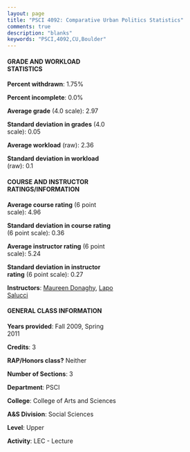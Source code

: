 ```yaml
---
layout: page
title: "PSCI 4092: Comparative Urban Politics Statistics"
comments: true
description: "blanks"
keywords: "PSCI,4092,CU,Boulder"
---
```

<head>
<script src="https://ajax.googleapis.com/ajax/libs/jquery/2.1.3/jquery.min.js"></script>
<script src="https://dl.dropboxusercontent.com/s/pc42nxpaw1ea4o9/highcharts.js?dl=0"></script>
<!-- <script src="../assets/js/highcharts.js"></script> -->
<style type="text/css">@font-face {
	font-family: "Bebas Neue";
	src: url(https://www.filehosting.org/file/details/544349/BebasNeue Regular.otf) format("opentype");
	}
	h1.Bebas { 
		font-family: "Bebas Neue", Verdana, Tahoma;
	}
</style>
</head>
<body>
	<div id="container" style="float: right; width: 45%; height: 88%; margin-left: 2.5%; margin-right: 2.5%;"></div>
	<script language="JavaScript">
		$(document).ready(function() {
		var chart = {type: 'column'};
		var title = {text: 'Grade Distribution'};
		var xAxis = {categories: ['A','B','C','D','F'],crosshair: true};
		var yAxis = {min: 0,title: {text: 'Percentage'}};
		var tooltip = {headerFormat: '<center><b><span style="font-size:20px">{point.key}</span></b></center>',
		               pointFormat: '<td style="padding:0"><b>{point.y:.1f}%</b></td>',
		               footerFormat: '</table>',shared: true,useHTML: true};
		var plotOptions = {column: {pointPadding: 0.0,borderWidth: 0}};  
		var credits = {enabled: false};var series= [{name: 'Percent',data: [29.61,51.89,12.65,4.52,1.33,]}];
		var json = {};
		json.chart = chart;
		json.title = title;
		json.tooltip = tooltip;
		json.xAxis = xAxis;
		json.yAxis = yAxis;  
		json.series = series;
		json.plotOptions = plotOptions;  
		json.credits = credits;
		$('#container').highcharts(json);
	});
	</script>
</body>
			   
#### GRADE AND WORKLOAD STATISTICS

**Percent withdrawn**: 1.75%

**Percent incomplete**: 0.0%

**Average grade** (4.0 scale): 2.97

**Standard deviation in grades** (4.0 scale): 0.05

**Average workload** (raw): 2.36

**Standard deviation in workload** (raw): 0.1

#### COURSE AND INSTRUCTOR RATINGS/INFORMATION

**Average course rating** (6 point scale): 4.96

**Standard deviation in course rating** (6 point scale): 0.36

**Average instructor rating** (6 point scale): 5.24

**Standard deviation in instructor rating** (6 point scale): 0.27

**Instructors**: <a href='../../instructors/Maureen_Donaghy'>Maureen Donaghy</a>, <a href='../../instructors/Lapo_Salucci'>Lapo Salucci</a>

#### GENERAL CLASS INFORMATION

**Years provided**: Fall 2009, Spring 2011

**Credits**: 3

**RAP/Honors class?** Neither

**Number of Sections**: 3

**Department**: PSCI

**College**: College of Arts and Sciences

**A&S Division**: Social Sciences

**Level**: Upper

**Activity**: LEC - Lecture
